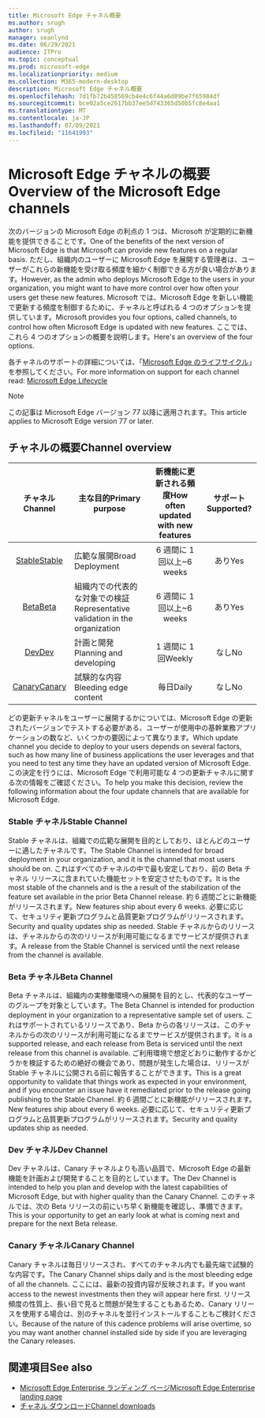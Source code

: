 ```yaml
---
title: Microsoft Edge チャネル概要
ms.author: srugh
author: srugh
manager: seanlynd
ms.date: 06/29/2021
audience: ITPro
ms.topic: conceptual
ms.prod: microsoft-edge
ms.localizationpriority: medium
ms.collection: M365-modern-desktop
description: Microsoft Edge チャネル概要
ms.openlocfilehash: 7d1fb72b458569cb4e4c6f44a6d89be7f65984df
ms.sourcegitcommit: bce02a5ce2617bb37ee5d743365d50b5fc8e4aa1
ms.translationtype: MT
ms.contentlocale: ja-JP
ms.lasthandoff: 07/09/2021
ms.locfileid: "11641993"
---
```

# <a name="overview-of-the-microsoft-edge-channels"></a><span data-ttu-id="40919-103">Microsoft Edge チャネルの概要</span><span class="sxs-lookup"><span data-stu-id="40919-103">Overview of the Microsoft Edge channels</span></span>

<span data-ttu-id="40919-104">次のバージョンの Microsoft Edge の利点の 1 つは、Microsoft が定期的に新機能を提供できることです。</span><span class="sxs-lookup"><span data-stu-id="40919-104">One of the benefits of the next version of Microsoft Edge is that Microsoft can provide new features on a regular basis.</span></span> <span data-ttu-id="40919-105">ただし、組織内のユーザーに Microsoft Edge を展開する管理者は、ユーザーがこれらの新機能を受け取る頻度を細かく制御できる方が良い場合があります。</span><span class="sxs-lookup"><span data-stu-id="40919-105">However, as the admin who deploys Microsoft Edge to the users in your organization, you might want to have more control over how often your users get these new features.</span></span> <span data-ttu-id="40919-106">Microsoft では、Microsoft Edge を新しい機能で更新する頻度を制御するために、チャネルと呼ばれる 4 つのオプションを提供しています。</span><span class="sxs-lookup"><span data-stu-id="40919-106">Microsoft provides you four options, called channels, to control how often Microsoft Edge is updated with new features.</span></span> <span data-ttu-id="40919-107">ここでは、これら 4 つのオプションの概要を説明します。</span><span class="sxs-lookup"><span data-stu-id="40919-107">Here's an overview of the four options.</span></span>

<span data-ttu-id="40919-108">各チャネルのサポートの詳細については、「[Microsoft Edge のライフサイクル](/deployedge/microsoft-edge-support-lifecycle)」を参照してください。</span><span class="sxs-lookup"><span data-stu-id="40919-108">For more information on support for each channel read: [Microsoft Edge Lifecycle](/deployedge/microsoft-edge-support-lifecycle)</span></span>
  
> [!NOTE]
> <span data-ttu-id="40919-109">この記事は Microsoft Edge バージョン 77 以降に適用されます。</span><span class="sxs-lookup"><span data-stu-id="40919-109">This article applies to Microsoft Edge version 77 or later.</span></span>

## <a name="channel-overview"></a><span data-ttu-id="40919-110">チャネルの概要</span><span class="sxs-lookup"><span data-stu-id="40919-110">Channel overview</span></span>

|<span data-ttu-id="40919-111">チャネル</span><span class="sxs-lookup"><span data-stu-id="40919-111">Channel</span></span>|<span data-ttu-id="40919-112">主な目的</span><span class="sxs-lookup"><span data-stu-id="40919-112">Primary purpose</span></span>|<span data-ttu-id="40919-113">新機能に更新される頻度</span><span class="sxs-lookup"><span data-stu-id="40919-113">How often updated with new features</span></span>|<span data-ttu-id="40919-114">サポート</span><span class="sxs-lookup"><span data-stu-id="40919-114">Supported?</span></span>|
|:---:|---|:---:|:---:|
|[<span data-ttu-id="40919-115">Stable</span><span class="sxs-lookup"><span data-stu-id="40919-115">Stable</span></span>](#stable-channel)|<span data-ttu-id="40919-116">広範な展開</span><span class="sxs-lookup"><span data-stu-id="40919-116">Broad Deployment</span></span>|<span data-ttu-id="40919-117">6 週間に 1 回以上</span><span class="sxs-lookup"><span data-stu-id="40919-117">~6 weeks</span></span>|<span data-ttu-id="40919-118">あり</span><span class="sxs-lookup"><span data-stu-id="40919-118">Yes</span></span>|
|[<span data-ttu-id="40919-119">Beta</span><span class="sxs-lookup"><span data-stu-id="40919-119">Beta</span></span>](#beta-channel)|<span data-ttu-id="40919-120">組織内での代表的な対象での検証</span><span class="sxs-lookup"><span data-stu-id="40919-120">Representative validation in the organization</span></span>|<span data-ttu-id="40919-121">6 週間に 1 回以上</span><span class="sxs-lookup"><span data-stu-id="40919-121">~6 weeks</span></span>|<span data-ttu-id="40919-122">あり</span><span class="sxs-lookup"><span data-stu-id="40919-122">Yes</span></span>|
|[<span data-ttu-id="40919-123">Dev</span><span class="sxs-lookup"><span data-stu-id="40919-123">Dev</span></span>](#dev-channel)|<span data-ttu-id="40919-124">計画と開発</span><span class="sxs-lookup"><span data-stu-id="40919-124">Planning and developing</span></span>|<span data-ttu-id="40919-125">1 週間に 1 回</span><span class="sxs-lookup"><span data-stu-id="40919-125">Weekly</span></span>|<span data-ttu-id="40919-126">なし</span><span class="sxs-lookup"><span data-stu-id="40919-126">No</span></span>|
|[<span data-ttu-id="40919-127">Canary</span><span class="sxs-lookup"><span data-stu-id="40919-127">Canary</span></span>](#canary-channel)|<span data-ttu-id="40919-128">試験的な内容</span><span class="sxs-lookup"><span data-stu-id="40919-128">Bleeding edge content</span></span>|<span data-ttu-id="40919-129">毎日</span><span class="sxs-lookup"><span data-stu-id="40919-129">Daily</span></span>|<span data-ttu-id="40919-130">なし</span><span class="sxs-lookup"><span data-stu-id="40919-130">No</span></span>|

<span data-ttu-id="40919-131">どの更新チャネルをユーザーに展開するかについては、Microsoft Edge の更新されたバージョンでテストする必要がある、ユーザーが使用中の基幹業務アプリケーションの数など、いくつかの要因によって異なります。</span><span class="sxs-lookup"><span data-stu-id="40919-131">Which update channel you decide to deploy to your users depends on several factors, such as how many line of business applications the user leverages and that you need to test any time they have an updated version of Microsoft Edge.</span></span> <span data-ttu-id="40919-132">この決定を行うには、Microsoft Edge で利用可能な 4 つの更新チャネルに関する次の情報をご確認ください。</span><span class="sxs-lookup"><span data-stu-id="40919-132">To help you make this decision, review the following information about the four update channels that are available for Microsoft Edge.</span></span>

### <a name="stable-channel"></a><span data-ttu-id="40919-133">Stable チャネル</span><span class="sxs-lookup"><span data-stu-id="40919-133">Stable Channel</span></span>

<span data-ttu-id="40919-134">Stable チャネルは、組織での広範な展開を目的としており、ほとんどのユーザーに適したチャネルです。</span><span class="sxs-lookup"><span data-stu-id="40919-134">The Stable Channel is intended for broad deployment in your organization, and it is the channel that most users should be on.</span></span> <span data-ttu-id="40919-135">これはすべてのチャネルの中で最も安定しており、前の Beta チャネル リリースに含まれていた機能セットを安定させたものです。</span><span class="sxs-lookup"><span data-stu-id="40919-135">It is the most stable of the channels and is the a result of the stabilization of the feature set available in the prior Beta Channel release.</span></span> <span data-ttu-id="40919-136">約 6 週間ごとに新機能がリリースされます。</span><span class="sxs-lookup"><span data-stu-id="40919-136">New features ship about every 6 weeks.</span></span> <span data-ttu-id="40919-137">必要に応じて、セキュリティ更新プログラムと品質更新プログラムがリリースされます。</span><span class="sxs-lookup"><span data-stu-id="40919-137">Security and quality updates ship as needed.</span></span> <span data-ttu-id="40919-138">Stable チャネルからのリリースは、チャネルからの次のリリースが利用可能になるまでサービスが提供されます。</span><span class="sxs-lookup"><span data-stu-id="40919-138">A release from the Stable Channel is serviced until the next release from the channel is available.</span></span>

### <a name="beta-channel"></a><span data-ttu-id="40919-139">Beta チャネル</span><span class="sxs-lookup"><span data-stu-id="40919-139">Beta Channel</span></span>

<span data-ttu-id="40919-140">Beta チャネルは、組織内の実稼働環境への展開を目的とし、代表的なユーザーのグループを対象としています。</span><span class="sxs-lookup"><span data-stu-id="40919-140">The Beta Channel is intended for production deployment in your organization to a representative sample set of users.</span></span> <span data-ttu-id="40919-141">これはサポートされているリリースであり、Beta からの各リリースは、このチャネルからの次のリリースが利用可能になるまでサービスが提供されます。</span><span class="sxs-lookup"><span data-stu-id="40919-141">It is a supported release, and each release from Beta is serviced until the next release from this channel is available.</span></span> <span data-ttu-id="40919-142">ご利用環境で想定どおりに動作するかどうかを検証するための絶好の機会であり、問題が発生した場合は、リリースが Stable チャネルに公開される前に報告することができます。</span><span class="sxs-lookup"><span data-stu-id="40919-142">This is a great opportunity to validate that things work as expected in your environment, and if you encounter an issue have it remediated prior to the release going publishing to the Stable Channel.</span></span> <span data-ttu-id="40919-143">約 6 週間ごとに新機能がリリースされます。</span><span class="sxs-lookup"><span data-stu-id="40919-143">New features ship about every 6 weeks.</span></span> <span data-ttu-id="40919-144">必要に応じて、セキュリティ更新プログラムと品質更新プログラムがリリースされます。</span><span class="sxs-lookup"><span data-stu-id="40919-144">Security and quality updates ship as needed.</span></span>

### <a name="dev-channel"></a><span data-ttu-id="40919-145">Dev チャネル</span><span class="sxs-lookup"><span data-stu-id="40919-145">Dev Channel</span></span>

<span data-ttu-id="40919-146">Dev チャネルは、Canary チャネルよりも高い品質で、Microsoft Edge の最新機能を計画および開発することを目的としています。</span><span class="sxs-lookup"><span data-stu-id="40919-146">The Dev Channel is intended to help you plan and develop with the latest capabilities of Microsoft Edge, but with higher quality than the Canary Channel.</span></span> <span data-ttu-id="40919-147">このチャネルでは、次の Beta リリースの前にいち早く新機能を確認し、準備できます。</span><span class="sxs-lookup"><span data-stu-id="40919-147">This is your opportunity to get an early look at what is coming next and prepare for the next Beta release.</span></span>

### <a name="canary-channel"></a><span data-ttu-id="40919-148">Canary チャネル</span><span class="sxs-lookup"><span data-stu-id="40919-148">Canary Channel</span></span>

<span data-ttu-id="40919-149">Canary チャネルは毎日リリースされ、すべてのチャネル内でも最先端で試験的な内容です。</span><span class="sxs-lookup"><span data-stu-id="40919-149">The Canary Channel ships daily and is the most bleeding edge of all the channels.</span></span> <span data-ttu-id="40919-150">ここには、最新の投資内容が反映されます。</span><span class="sxs-lookup"><span data-stu-id="40919-150">If you want access to the newest investments then they will appear here first.</span></span> <span data-ttu-id="40919-151">リリース頻度の性質上、長い目で見ると問題が発生することもあるため、Canary リリースを使用する場合は、別のチャネルを並行インストールすることもご検討ください。</span><span class="sxs-lookup"><span data-stu-id="40919-151">Because of the nature of this cadence problems will arise overtime, so you may want another channel installed side by side if you are leveraging the Canary releases.</span></span>

## <a name="see-also"></a><span data-ttu-id="40919-152">関連項目</span><span class="sxs-lookup"><span data-stu-id="40919-152">See also</span></span>

- [<span data-ttu-id="40919-153">Microsoft Edge Enterprise ランディング ページ</span><span class="sxs-lookup"><span data-stu-id="40919-153">Microsoft Edge Enterprise landing page</span></span>](https://aka.ms/EdgeEnterprise)
- [<span data-ttu-id="40919-154">チャネル ダウンロード</span><span class="sxs-lookup"><span data-stu-id="40919-154">Channel downloads</span></span>](https://aka.ms/EdgeEnterprise)
